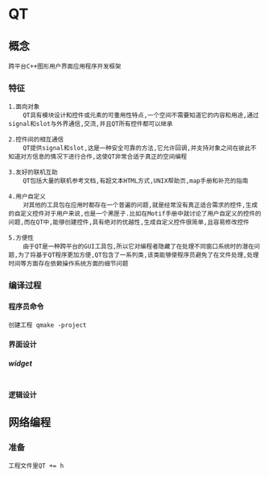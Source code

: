 # QT

## 概念

```
跨平台C++图形用户界面应用程序开发框架
```

### 特征

```
1.面向对象
	QT具有模块设计和控件或元素的可重用性特点,一个空间不需要知道它的内容和用途,通过signal和slot与外界通信,交流,并且QT所有控件都可以继承
	
2.控件间的相互通信
	QT提供signal和slot,这是一种安全可靠的方法,它允许回调,并支持对象之间在彼此不知道对方信息的情况下进行合作,这使QT非常合适于真正的空间编程
	
3.友好的联机互助
	QT包括大量的联机参考文档,有超文本HTML方式,UNIX帮助页,map手册和补充的指南

4.用户自定义
	对其他的工具包在应用时都存在一个普遍的问题,就是经常没有真正适合需求的控件,生成的自定义控件对于用户来说,也是一个黑匣子.比如在Motif手册中就讨论了用户自定义的控件的问题,而在QT中,能够创建控件,具有绝对的优越性,生成自定义控件很简单,且容易修改控件
	
5.方便性
	由于QT是一种跨平台的GUI工具包,所以它对编程者隐藏了在处理不同窗口系统时的潜在问题,为了将基于QT程序更加方便,QT包含了一系列类,该类能够使程序员避免了在文件处理,处理时间等方面存在依赖操作系统方面的细节问题
```

### 编译过程

#### 程序员命令

```
创建工程 qmake -project
```

#### 界面设计

##### widget

```

```

#### 逻辑设计



## 网络编程

### 准备

``` 
工程文件里QT	+= h
```

